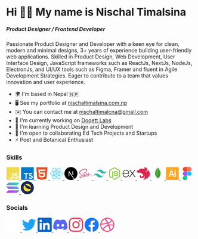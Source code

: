 # Hi 👋🏻 My name is Nischal Timalsina
##### Product Designer / Frontend Developer


Passionate Product Designer and Developer with a keen eye for clean, modern and minimal designs, 3+ years of experience building user-friendly web applications. Skilled in Product Design, Web Development, User Interface Design, JavaScript frameworks such as ReactJs, NextJs, NodeJs, ElectronJs, and UI/UX tools such as Figma, Framer and fluent in Agile Development Strategies. Eager to contribute to a team that values innovation and user experience.

- 🌍 I'm based in Nepal 🇳🇵
- 🖥️ See my portfolio at [nischaltimalsina.com.np](https://nischaltimalsina.com.np)
- ✉️ You can contact me at [nischaltimalcna@gmail.com](mailto:nischaltimalcna@gmail.com)
- 🚀 I'm currently working on [Doqett Labs](https;//doqett.com)
- 🧠 I'm learning Product Design and Development
- 🤝 I'm open to collaborating Ed Tech Projects and Startups
- ⚡ Poet and Botanical Enthusiast
### Skills


<a href="https://developer.mozilla.org/en-US/docs/Web/JavaScript" target="_blank" rel="noreferrer"> <img src="https://raw.githubusercontent.com/BrijenMakwana/create-github-profile/main/public/assets/Icons/skills/javascript-colored.svg" width="35" height="35" alt="JavaScript" /> </a><a href="https://www.typescriptlang.org/" target="_blank" rel="noreferrer"> <img src="https://raw.githubusercontent.com/BrijenMakwana/create-github-profile/main/public/assets/Icons/skills/typescript-colored.svg" width="35" height="35" alt="TypeScript" /> </a><a href="https://developer.mozilla.org/en-US/docs/Glossary/HTML5" target="_blank" rel="noreferrer"> <img src="https://raw.githubusercontent.com/BrijenMakwana/create-github-profile/main/public/assets/Icons/skills/html5-colored.svg" width="35" height="35" alt="HTML5" /> </a><a href="https://reactjs.org/" target="_blank" rel="noreferrer"> <img src="https://raw.githubusercontent.com/BrijenMakwana/create-github-profile/main/public/assets/Icons/skills/react-colored.svg" width="35" height="35" alt="React" /> </a><a href="https://nextjs.org/docs" target="_blank" rel="noreferrer"> <img src="https://raw.githubusercontent.com/BrijenMakwana/create-github-profile/main/public/assets/Icons/skills/nextjs-colored.svg" width="35" height="35" alt="NextJs" /> </a><a href="https://sass-lang.com/" target="_blank" rel="noreferrer"> <img src="https://raw.githubusercontent.com/BrijenMakwana/create-github-profile/main/public/assets/Icons/skills/sass-colored.svg" width="35" height="35" alt="Sass" /> </a><a href="https://tailwindcss.com/" target="_blank" rel="noreferrer"> <img src="https://raw.githubusercontent.com/BrijenMakwana/create-github-profile/main/public/assets/Icons/skills/tailwindcss-colored.svg" width="35" height="35" alt="TailwindCSS" /> </a><a href="https://nodejs.org/en/" target="_blank" rel="noreferrer"> <img src="https://raw.githubusercontent.com/BrijenMakwana/create-github-profile/main/public/assets/Icons/skills/nodejs-colored.svg" width="35" height="35" alt="NodeJS" /> </a><a href="https://expressjs.com/" target="_blank" rel="noreferrer"> <img src="https://raw.githubusercontent.com/BrijenMakwana/create-github-profile/main/public/assets/Icons/skills/express-colored.svg" width="35" height="35" alt="Express" /> </a><a href="https://docs.nestjs.com/" target="_blank" rel="noreferrer"> <img src="https://raw.githubusercontent.com/BrijenMakwana/create-github-profile/main/public/assets/Icons/skills/nestjs-colored.svg" width="35" height="35" alt="NestJS" /> </a><a href="https://www.mongodb.com/" target="_blank" rel="noreferrer"> <img src="https://raw.githubusercontent.com/BrijenMakwana/create-github-profile/main/public/assets/Icons/skills/mongodb-colored.svg" width="35" height="35" alt="MongoDB" /> </a><a href="adobe.com/uk/products/illustrator.html" target="_blank" rel="noreferrer"> <img src="https://raw.githubusercontent.com/BrijenMakwana/create-github-profile/main/public/assets/Icons/skills/illustrator-colored.svg" width="35" height="35" alt="Illustrator" /> </a><a href="https://www.figma.com/" target="_blank" rel="noreferrer"> <img src="https://raw.githubusercontent.com/BrijenMakwana/create-github-profile/main/public/assets/Icons/skills/figma-colored.svg" width="35" height="35" alt="Figma" /> </a><a href="https://solana.com/" target="_blank" rel="noreferrer"> <img src="https://raw.githubusercontent.com/BrijenMakwana/create-github-profile/main/public/assets/Icons/skills/solana-colored.svg" width="35" height="35" alt="Solana" /> </a><a href="https://www.terra.money/" target="_blank" rel="noreferrer"> <img src="https://raw.githubusercontent.com/BrijenMakwana/create-github-profile/main/public/assets/Icons/skills/terra-colored.svg" width="35" height="35" alt="Terra" /> </a>

### Socials


<a href="https://github.com/nischaltimalsina" target="_blank" rel="noreferrer"> <img src="https://raw.githubusercontent.com/BrijenMakwana/create-github-profile/main/public/assets/Icons/socials/github-dark.svg" width="38" height="38" alt="github-dark" /> </a><a href="https://twitter.com/thelunaticlad" target="_blank" rel="noreferrer"> <img src="https://raw.githubusercontent.com/BrijenMakwana/create-github-profile/main/public/assets/Icons/socials/twitter.svg" width="38" height="38" alt="twitter" /> </a><a href="https://www.linkedin.com/in/nischaltimalsina" target="_blank" rel="noreferrer"> <img src="https://raw.githubusercontent.com/BrijenMakwana/create-github-profile/main/public/assets/Icons/socials/linkedin.svg" width="38" height="38" alt="linkedin" /> </a><a href="https://discord.com/users/thelunaticlad" target="_blank" rel="noreferrer"> <img src="https://raw.githubusercontent.com/BrijenMakwana/create-github-profile/main/public/assets/Icons/socials/discord.svg" width="38" height="38" alt="discord" /> </a><a href="https://instagram.com/nischaltimalcna" target="_blank" rel="noreferrer"> <img src="https://raw.githubusercontent.com/BrijenMakwana/create-github-profile/main/public/assets/Icons/socials/instagram.svg" width="38" height="38" alt="instagram" /> </a><a href="https://facebook.com/nischaltimalcna" target="_blank" rel="noreferrer"> <img src="https://raw.githubusercontent.com/BrijenMakwana/create-github-profile/main/public/assets/Icons/socials/facebook.svg" width="38" height="38" alt="facebook" /> </a><a href="https://dribbble.com/thelunaticlad" target="_blank" rel="noreferrer"> <img src="https://raw.githubusercontent.com/BrijenMakwana/create-github-profile/main/public/assets/Icons/socials/dribbble.svg" width="38" height="38" alt="dribbble" /> </a>
